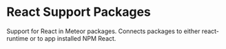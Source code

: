 # React Support Packages

Support for React in Meteor packages.  Connects packages to either react-runtime or to app installed NPM React.

